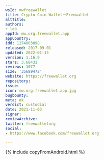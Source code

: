 ```yaml
---
wsId: mwfreewallet
title: Crypto Coin Wallet－Freewallet
altTitle: 
authors:
- leo
appId: mw.org.freewallet.app
appCountry: 
idd: 1274003898
released: 2017-09-01
updated: 2022-01-15
version: 1.16.9
stars: 3.68431
reviews: 1077
size: '35689472'
website: https://freewallet.org
repository: 
issue: 
icon: mw.org.freewallet.app.jpg
bugbounty: 
meta: ok
verdict: custodial
date: 2021-11-03
signer: 
reviewArchive: 
twitter: freewalletorg
social:
- https://www.facebook.com/freewallet.org

---
```


{% include copyFromAndroid.html %}

